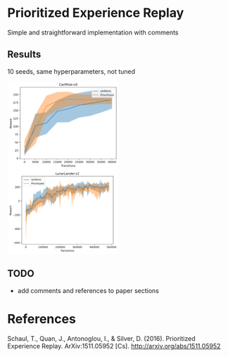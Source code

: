# Prioritized Experience Replay

Simple and straightforward implementation with comments

## Results
10 seeds, same hyperparameters, not tuned

<p float="left">
  <img src="/plots/cartpole.jpg" width="50%"/>
  <img src="/plots/lunarlander.jpg" width="50%"/>
</p>

## TODO

- add comments and references to paper sections

# References

Schaul, T., Quan, J., Antonoglou, I., & Silver, D. (2016). Prioritized Experience Replay. ArXiv:1511.05952 [Cs]. http://arxiv.org/abs/1511.05952

